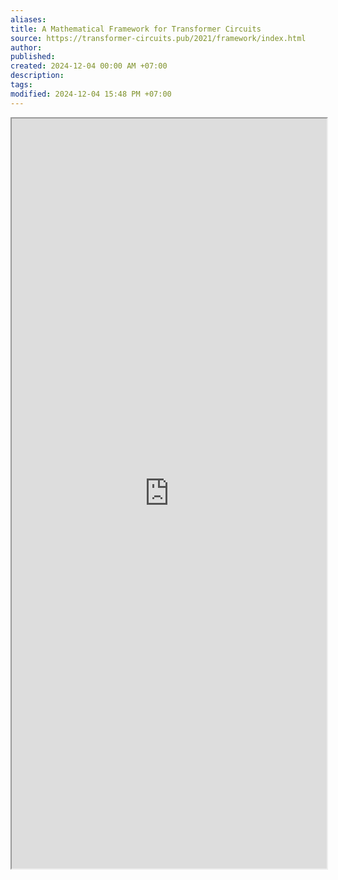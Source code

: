 ```yaml
---
aliases: 
title: A Mathematical Framework for Transformer Circuits
source: https://transformer-circuits.pub/2021/framework/index.html
author: 
published: 
created: 2024-12-04 00:00 AM +07:00
description: 
tags: 
modified: 2024-12-04 15:48 PM +07:00
---
```

<iframe src="https://transformer-circuits.pub/2021/framework/index.html" width=100% height=1200 style="background: #FFFFFF"></iframe>
